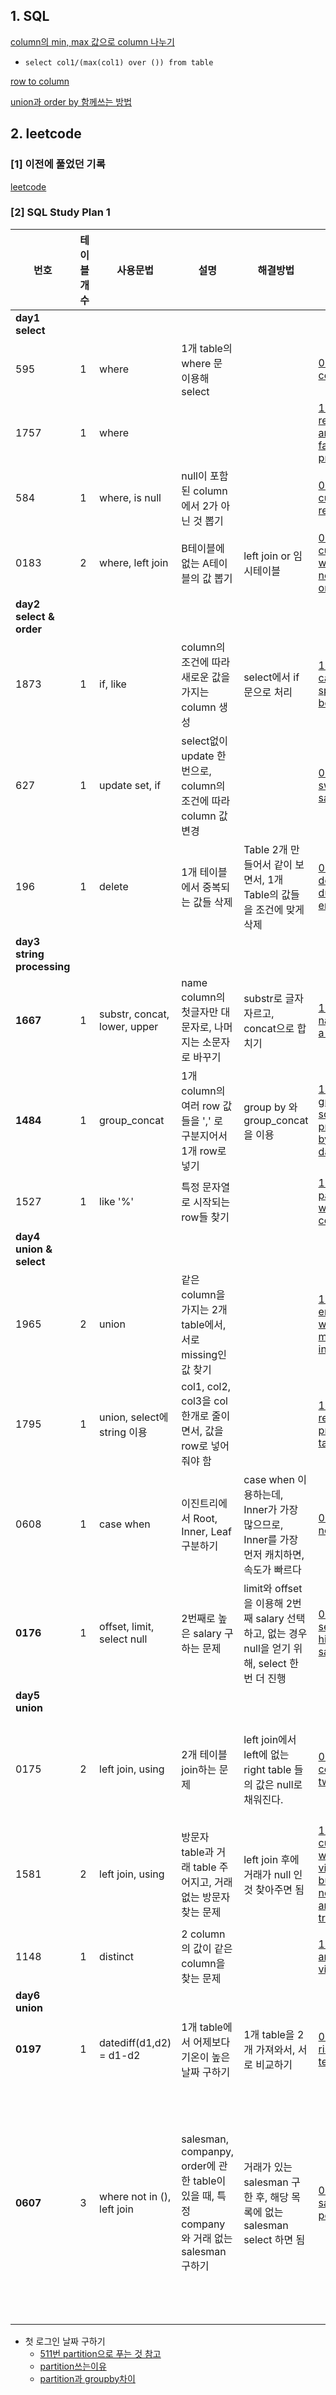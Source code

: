 

## 1. SQL
[column의 min, max 값으로 column 나누기](https://stackoverflow.com/questions/55438720/how-to-divide-each-row-of-column-by-its-max-min-value-sql)
+ `select col1/(max(col1) over ()) from table`

[row to column](https://stackoverflow.com/questions/1241178/mysql-rows-to-columns)

[union과 order by 함께쓰는 방법](https://stackoverflow.com/questions/3531251/using-union-and-order-by-clause-in-mysql)



## 2. leetcode

### [1] 이전에 풀었던 기록
[leetcode](https://github.com/jisy2718/TIL/blob/master/SQL/leetcode.md)

### [2] SQL Study Plan 1
| 번호    | 테이블개수 |사용문법  |설명      | 해결방법       | 제출본     | 참고하기|
| ----- | -----------|-------- |---------- | ---------- | ---------- |-------------|
|**day1 select**|||||||
| 595 | 1 | where | 1개 table의 where 문 이용해  select |  | [0595-big-countries](./0595-big-countries)| |
|1757|1| where | | | [1757-recyclable-and-low-fat-products](./1757-recyclable-and-low-fat-products) | [조건만족하는 row 개수구하기](https://leetcode.com/problems/recyclable-and-low-fat-products/discuss/1062936/SQL-1-liner-solution-(This-is-a-FB-DE-interview-question)) |
|584|1|where, is null| null이 포함된 column에서 2가 아닌 것 뽑기 | | [0584-find-customer-referee](./0584-find-customer-referee)||
|0183|2|where, left join| B테이블에 없는 A테이블의 값 뽑기 |left join or 임시테이블| [0183-customers-who-never-order](./0183-customers-who-never-order)||
|**day2 select & order**|||||||
|1873|1|if, like| column의 조건에 따라 새로운 값을 가지는 column 생성|select에서 if문으로 처리|[1873-calculate-special-bonus](./1873-calculate-special-bonus)||
|627|1|update set, if| select없이 update 한 번으로, column의 조건에 따라 column 값 변경 | | [0627-swap-salary](./0627-swap-salary)| |
|196|1|delete | 1개 테이블에서 중복되는 값들 삭제 | Table 2개 만들어서 같이 보면서, 1개 Table의 값들을 조건에 맞게 삭제| [0196-delete-duplicate-emails](./0196-delete-duplicate-emails)||
|**day3 string processing**|
|**1667**|1| substr, concat, lower, upper | name column의 첫글자만 대문자로, 나머지는 소문자로 바꾸기 | substr로 글자 자르고, concat으로 합치기 | [1667-fix-names-in-a-table](./1667-fix-names-in-a-table) ||
|**1484**|1| group_concat | 1개 column의 여러 row 값들을 ',' 로 구분지어서 1개 row로 넣기 | group by 와 group_concat을 이용 | [1484-group-sold-products-by-the-date](./1484-group-sold-products-by-the-date)||
|1527|1|like '%' | 특정 문자열로 시작되는 row들 찾기 ||[1527-patients-with-a-condition](./1527-patients-with-a-condition)||
|**day4 union & select**|
|1965|2|union| 같은 column을 가지는 2개 table에서, 서로 missing인 값 찾기| |[1965-employees-with-missing-information](./1965-employees-with-missing-information)|| 
|1795|1|union, select에 string 이용| col1, col2, col3을 col 한개로 줄이면서, 값을 row로 넣어줘야 함||[1795-rearrange-products-table](./1795-rearrange-products-table)|| 
|0608|1|case when| 이진트리에서 Root, Inner, Leaf 구분하기 | case when 이용하는데, Inner가 가장 많으므로, Inner를 가장 먼저 캐치하면, 속도가 빠르다| [0608-tree-node](./0608-tree-node)||
|**0176**|1| offset, limit, select null| 2번째로 높은 salary 구하는 문제 | limit와 offset을 이용해 2번째 salary 선택하고, 없는 경우 null을 얻기 위해, select 한 번 더 진행|[0176-second-highest-salary](./0176-second-highest-salary)||
|**day5 union**|
|0175|2|left join, using | 2개 테이블  join하는 문제| left join에서 left에 없는 right table 들의 값은 null로 채워진다.| [0175-combine-two-tables](./0175-combine-two-tables)| [join에서 column name이 같다면, on 대신 using 사용 가능하고, 똑같은 의미와 성능을 가짐](https://leetcode.com/problems/combine-two-tables/discuss/1757541/Simple-2-lines-with-explanation.-(-You'll-love-it-guaranteed.))|
|1581|2| left join, using | 방문자 table과 거래 table 주어지고, 거래 없는 방문자 찾는 문제 | left join 후에 거래가 null 인 것 찾아주면 됨 | [1581-customer-who-visited-but-did-not-make-any-transactions](./1581-customer-who-visited-but-did-not-make-any-transactions)||
|1148|1|distinct| 2 column의 값이 같은 column을 찾는 문제| |[1148-article-views-i](./1148-article-views-i)||
|**day6 union**|
|**0197**|1| datediff(d1,d2) = d1-d2| 1개 table에서 어제보다 기온이 높은 날짜 구하기 | 1개 table을 2개 가져와서, 서로 비교하기 | [0197-rising-temperature](./0197-rising-temperature)|[to_days / subdate / date_add](https://leetcode.com/problems/rising-temperature/discuss/55619/Simple-Solution) ,[w3_datediff](https://www.w3schools.com/sql/func_mysql_datediff.asp), [timestampdiff](https://extbrain.tistory.com/78)|
|**0607**|3| where not in (), left join| salesman, companpy, order에 관한 table이 있을 때, 특정 company와 거래 없는 salesman 구하기| 거래가 있는 salesman 구한 후, 해당 목록에 없는 salesman select 하면 됨|[0607-sales-person](./0607-sales-person) | [left join table 순서에 따라 [[null]]이 나오거나, [] 이 나오는데, 이에 대한 공부필요](https://leetcode.com/submissions/detail/859560516/),  `select * from table where col1 not in ()` 은 전체를 가져오지만 `select * from table where col1 not in (null)` 은 아무것도 가져오지 않음|




+ 첫 로그인 날짜 구하기
  + [511번 partition으로 푸는 것 참고](https://leetcode.com/problems/game-play-analysis-i/discuss/2425044/MySQL-2-Different-Approach-oror-Beginner-levelororSimple-Short-Solution)
  + [partition쓰는이유](https://hoing.io/archives/7909)
  + [partition과 groupby차이](https://towardsdatascience.com/how-to-use-group-by-and-partition-by-in-sql-f3d241846e3e)


